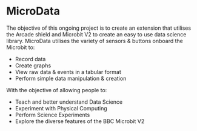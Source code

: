 # MicroData
The objective of this ongoing project is to create an extension that utilises the Arcade shield and Microbit V2 to create an easy to use data science library. MicroData utilises the variety of sensors & buttons onboard the Microbit to:
* Record data 	
* Create graphs
* View raw data & events in a tabular format
*	Perform simple data manipulation & creation


With the objective of allowing people to:
*	Teach and better understand Data Science
*	Experiment with Physical Computing
*	Perform Science Experiments
*	Explore the diverse features of the BBC Microbit V2

